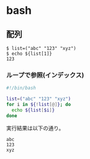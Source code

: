 # bash

## 配列

```console
$ list=("abc" "123" "xyz")
$ echo ${list[1]}
123
```

### ループで参照(インデックス)

```bash
#!/bin/bash

list=("abc" "123" "xyz")
for i in ${!list[@]}; do
  echo ${list[$i]}
done
```

実行結果は以下の通り。

```console
abc
123
xyz
```
